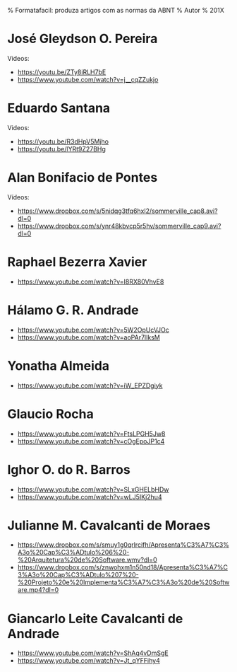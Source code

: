 % Formatafacil: produza artigos com as normas da ABNT
% Autor
% 201X


# José Gleydson O. Pereira

Videos:

- <https://youtu.be/ZTy8iRLH7bE>
- <https://www.youtube.com/watch?v=j__cqZZukjo>

# Eduardo Santana

Videos:

- https://youtu.be/R3dHpV5Mjho	
- https://youtu.be/lYRt9Z27BHg

# Alan Bonifacio de Pontes

Vídeos:

- https://www.dropbox.com/s/5nidqg3tfq6hxl2/sommerville_cap8.avi?dl=0	
- https://www.dropbox.com/s/ynr48kbvcp5r5hv/sommerville_cap9.avi?dl=0

# Raphael Bezerra Xavier
- https://www.youtube.com/watch?v=I8RX80VhvE8

# Hálamo G. R. Andrade
- https://www.youtube.com/watch?v=5W2OpUcVJOc	
- https://www.youtube.com/watch?v=aoPAr7lIksM

# Yonatha Almeida
- https://www.youtube.com/watch?v=iW_EPZDgiyk

# Glaucio Rocha
- https://www.youtube.com/watch?v=FtsLPGH5Jw8	
- https://www.youtube.com/watch?v=cOgEpoJP1c4

# Ighor O. do R. Barros
- https://www.youtube.com/watch?v=SLxGHELbHDw	
- https://www.youtube.com/watch?v=wLJ5IKj2hu4

# Julianne M. Cavalcanti de Moraes 
- https://www.dropbox.com/s/smuy1g0qrlrcifh/Apresenta%C3%A7%C3%A3o%20Cap%C3%ADtulo%206%20-%20Arquitetura%20de%20Software.wmv?dl=0	
- https://www.dropbox.com/s/znwohxm1n50nd18/Apresenta%C3%A7%C3%A3o%20Cap%C3%ADtulo%207%20-%20Projeto%20e%20Implementa%C3%A7%C3%A3o%20de%20Software.mp4?dl=0

# Giancarlo Leite Cavalcanti de Andrade
- https://www.youtube.com/watch?v=ShAq4vDmSgE	
- https://www.youtube.com/watch?v=Jt_qYFFihy4
